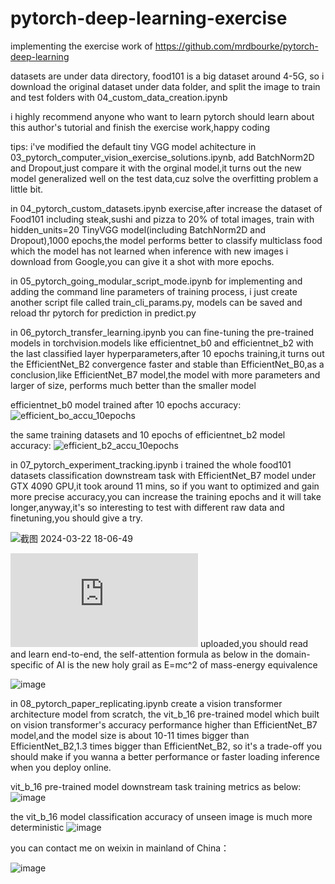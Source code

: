 # pytorch-deep-learning-exercise
implementing the exercise work of https://github.com/mrdbourke/pytorch-deep-learning

datasets are under data directory, food101 is a big dataset around 4-5G, so i download the original dataset under data folder, and split the image to train and test folders with 04_custom_data_creation.ipynb

i highly recommend anyone who want to learn pytorch should learn about this author's tutorial and finish the exercise work,happy coding

tips:
i've modified the default tiny VGG model achitecture in 03_pytorch_computer_vision_exercise_solutions.ipynb, add BatchNorm2D and Dropout,just compare it with the orginal model,it turns out the new model generalized well on the test data,cuz solve the overfitting problem a little bit.

in 04_pytorch_custom_datasets.ipynb exercise,after increase the dataset of Food101 including steak,sushi and pizza to 20% of total images, train with hidden_units=20 TinyVGG model(including BatchNorm2D and Dropout),1000 epochs,the model performs better to classify multiclass food which the model has not learned when inference with new images i download from Google,you can give it a shot with more epochs.

in 05_pytorch_going_modular_script_mode.ipynb for implementing and adding the command line parameters of training process, i just create another script file called train_cli_params.py, models can be saved and reload thr pytorch for prediction in predict.py

in 06_pytorch_transfer_learning.ipynb you can fine-tuning the pre-trained models in torchvision.models like efficientnet_b0 and efficientnet_b2 with the last classified layer hyperparameters,after 10 epochs training,it turns out the EfficientNet_B2 convergence faster and stable than EfficientNet_B0,as a conclusion,like EfficientNet_B7 model,the model with more parameters and larger of size, performs much better than the smaller model

efficientnet_b0 model trained after 10 epochs accuracy:
![efficient_bo_accu_10epochs](https://github.com/frankchieng/pytorch-deep-learning-execise/assets/130369523/585502f1-dd9a-46ed-9af2-b985293fd515)

the same training datasets and 10 epochs of efficientnet_b2 model accuracy:
![efficient_b2_accu_10epochs](https://github.com/frankchieng/pytorch-deep-learning-execise/assets/130369523/70abcc82-663c-469d-9577-3f229f5dc01a)

in 07_pytorch_experiment_tracking.ipynb i trained the whole food101 datasets classification downstream task with EfficientNet_B7 model under GTX 4090 GPU,it took around 11 mins, so if you want to optimized and gain more precise accuracy,you can increase the training epochs and it will take longer,anyway,it's so interesting to test with different raw data and finetuning,you should give a try.

![截图 2024-03-22 18-06-49](https://github.com/frankchieng/pytorch-deep-learning-execise/assets/130369523/29fed6f4-47f7-41bb-b1e4-38c387da0d4b)

![vision transformer research paper](https://github.com/frankchieng/pytorch-deep-learning-execise/blob/main/vision_transformer.pdf) uploaded,you should read and learn end-to-end, the self-attention formula as below in the domain-specific of AI is the new holy grail as E=mc^2 of mass-energy equivalence

![image](https://github.com/frankchieng/pytorch-deep-learning-execise/assets/130369523/dc5d4e48-bc6f-4168-951c-751b91225609)

in 08_pytorch_paper_replicating.ipynb create a vision transformer architecture model from scratch, the vit_b_16 pre-trained model which built on vision transformer's accuracy performance higher than EfficientNet_B7 model,and the model size is about 10-11 times bigger than EfficientNet_B2,1.3 times bigger than EfficientNet_B2, so it's a trade-off you should make if you wanna a better performance or faster loading inference when you deploy online.

vit_b_16 pre-trained model downstream task training metrics as below:
![image](https://github.com/frankchieng/pytorch-deep-learning-execise/assets/130369523/0b7a7aa9-b8a6-4df1-8ebe-e1fd4f0a8b9a)

the vit_b_16 model classification accuracy of unseen image is much more deterministic
![image](https://github.com/frankchieng/pytorch-deep-learning-execise/assets/130369523/438d03f8-2597-4adb-bfa3-73018f3afb34)


you can contact me on weixin in mainland of China：

![image](https://github.com/frankchieng/imagegeneration/blob/main/wechat.jpg)
